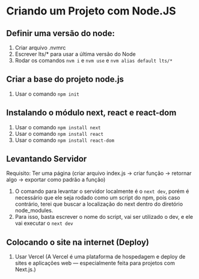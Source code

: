 # Criando um Projeto com Node.JS

## Definir uma versão do node:

1. Criar arquivo .nvmrc
2. Escrever lts/\* para usar a última versão do Node
3. Rodar os comandos `nvm i` e `nvm use` e `nvm alias default lts/*`

## Criar a base do projeto node.js

1. Usar o comando `npm init`

## Instalando o módulo next, react e react-dom

1. Usar o comando `npm install next`
2. Usar o comando `npm install react`
3. Usar o comando `npm install react-dom`

## Levantando Servidor

Requisito: Ter uma página (criar arquivo index.js -> criar função -> retornar algo -> exportar como padrão a função)

1. O comando para levantar o servidor localmente é o `next dev`, porém é necessário que ele seja rodado como um script do npm, pois caso contrário, terei que buscar a localização do next dentro do diretório node_modules.
2. Para isso, basta escrever o nome do script, vai ser utilizado o dev, e ele vai executar o `next dev`

## Colocando o site na internet (Deploy)

1. Usar Vercel (A Vercel é uma plataforma de hospedagem e deploy de sites e aplicações web — especialmente feita para projetos com Next.js.)
